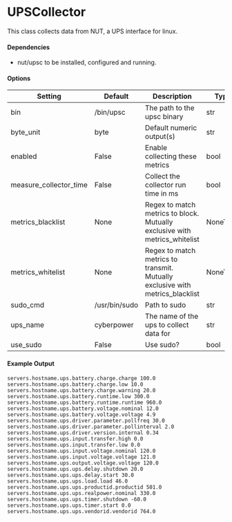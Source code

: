 <!--This file was generated from the python source
Please edit the source to make changes
-->
UPSCollector
=====

This class collects data from NUT, a UPS interface for linux.

#### Dependencies

 * nut/upsc to be installed, configured and running.


#### Options

Setting | Default | Description | Type
--------|---------|-------------|-----
bin | /bin/upsc | The path to the upsc binary | str
byte_unit | byte | Default numeric output(s) | str
enabled | False | Enable collecting these metrics | bool
measure_collector_time | False | Collect the collector run time in ms | bool
metrics_blacklist | None | Regex to match metrics to block. Mutually exclusive with metrics_whitelist | NoneType
metrics_whitelist | None | Regex to match metrics to transmit. Mutually exclusive with metrics_blacklist | NoneType
sudo_cmd | /usr/bin/sudo | Path to sudo | str
ups_name | cyberpower | The name of the ups to collect data for | str
use_sudo | False | Use sudo? | bool

#### Example Output

```
servers.hostname.ups.battery.charge.charge 100.0
servers.hostname.ups.battery.charge.low 10.0
servers.hostname.ups.battery.charge.warning 20.0
servers.hostname.ups.battery.runtime.low 300.0
servers.hostname.ups.battery.runtime.runtime 960.0
servers.hostname.ups.battery.voltage.nominal 12.0
servers.hostname.ups.battery.voltage.voltage 4.9
servers.hostname.ups.driver.parameter.pollfreq 30.0
servers.hostname.ups.driver.parameter.pollinterval 2.0
servers.hostname.ups.driver.version.internal 0.34
servers.hostname.ups.input.transfer.high 0.0
servers.hostname.ups.input.transfer.low 0.0
servers.hostname.ups.input.voltage.nominal 120.0
servers.hostname.ups.input.voltage.voltage 121.0
servers.hostname.ups.output.voltage.voltage 120.0
servers.hostname.ups.ups.delay.shutdown 20.0
servers.hostname.ups.ups.delay.start 30.0
servers.hostname.ups.ups.load.load 46.0
servers.hostname.ups.ups.productid.productid 501.0
servers.hostname.ups.ups.realpower.nominal 330.0
servers.hostname.ups.ups.timer.shutdown -60.0
servers.hostname.ups.ups.timer.start 0.0
servers.hostname.ups.ups.vendorid.vendorid 764.0
```

